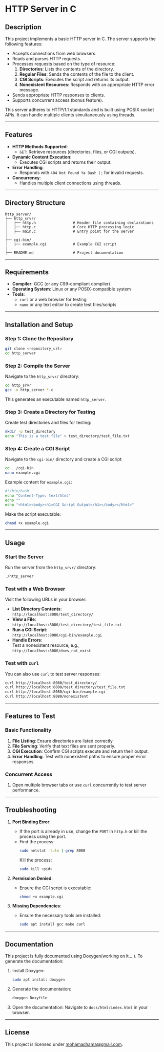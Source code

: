 
# HTTP Server in C

## Description

This project implements a basic HTTP server in C. The server supports the following features:
- Accepts connections from web browsers.
- Reads and parses HTTP requests.
- Processes requests based on the type of resource:
  1. **Directories**: Lists the contents of the directory.
  2. **Regular Files**: Sends the contents of the file to the client.
  3. **CGI Scripts**: Executes the script and returns its output.
  4. **Nonexistent Resources**: Responds with an appropriate HTTP error message.
- Sends appropriate HTTP responses to clients.
- Supports concurrent access (bonus feature).

This server adheres to HTTP/1.1 standards and is built using POSIX socket APIs. It can handle multiple clients simultaneously using threads.

---

## Features

- **HTTP Methods Supported**:
  - `GET`: Retrieve resources (directories, files, or CGI outputs).
- **Dynamic Content Execution**:
  - Executes CGI scripts and returns their output.
- **Error Handling**:
  - Responds with `404 Not Found Ya Bash );` for invalid requests.
- **Concurrency**:
  - Handles multiple client connections using threads.

---

## Directory Structure

```
http_server/
├── http_srvr/
│   ├── http.h                 # Header file containing declarations
│   ├── http.c                 # Core HTTP processing logic
│   ├── main.c                 # Entry point for the server
│
├── cgi-bin/
│   ├── example.cgi            # Example CGI script
|
├── README.md                  # Project documentation
```

---

## Requirements

- **Compiler**: GCC (or any C99-compliant compiler)
- **Operating System**: Linux or any POSIX-compatible system
- **Tools**:
  - `curl` or a web browser for testing
  - `nano` or any text editor to create test files/scripts

---

## Installation and Setup

### Step 1: Clone the Repository
```bash
git clone <repository_url>
cd http_server
```

### Step 2: Compile the Server
Navigate to the `http_srvr/` directory:
```bash
cd http_srvr
gcc -o http_server *.c
```
This generates an executable named `http_server`.

### Step 3: Create a Directory for Testing
Create test directories and files for testing:
```bash
mkdir -p test_directory
echo "This is a test file" > test_directory/test_file.txt
```

### Step 4: Create a CGI Script
Navigate to the `cgi-bin/` directory and create a CGI script:
```bash
cd ../cgi-bin
nano example.cgi
```
Example content for `example.cgi`:
```bash
#!/bin/bash
echo "Content-Type: text/html"
echo ""
echo "<html><body><h1>CGI Script Output</h1></body></html>"
```
Make the script executable:
```bash
chmod +x example.cgi
```

---

## Usage

### Start the Server
Run the server from the `http_srvr/` directory:
```bash
./http_server
```

### Test with a Web Browser
Visit the following URLs in your browser:
- **List Directory Contents**:  
  `http://localhost:8080/test_directory/`
- **View a File**:  
  `http://localhost:8080/test_directory/test_file.txt`
- **Run a CGI Script**:  
  `http://localhost:8080/cgi-bin/example.cgi`
- **Handle Errors**:  
  Test a nonexistent resource, e.g., `http://localhost:8080/does_not_exist`

### Test with `curl`
You can also use `curl` to test server responses:
```bash
curl http://localhost:8080/test_directory/
curl http://localhost:8080/test_directory/test_file.txt
curl http://localhost:8080/cgi-bin/example.cgi
curl http://localhost:8080/nonexistent
```

---

## Features to Test

### Basic Functionality
1. **File Listing**: Ensure directories are listed correctly.
2. **File Serving**: Verify that text files are sent properly.
3. **CGI Execution**: Confirm CGI scripts execute and return their output.
4. **Error Handling**: Test with nonexistent paths to ensure proper error responses.

### Concurrent Access
1. Open multiple browser tabs or use `curl` concurrently to test server performance.

---

## Troubleshooting

1. **Port Binding Error**:
   - If the port is already in use, change the `PORT` in `http.h` or kill the process using the port.
   - Find the process:
     ```bash
     sudo netstat -tuln | grep 8080
     ```
     Kill the process:
     ```bash
     sudo kill <pid>
     ```

2. **Permission Denied**:
   - Ensure the CGI script is executable:
     ```bash
     chmod +x example.cgi
     ```

3. **Missing Dependencies**:
   - Ensure the necessary tools are installed:
     ```bash
     sudo apt install gcc make curl
     ```

---

## Documentation

This project is fully documented using Doxygen(working on it....). To generate the documentation:
1. Install Doxygen:
   ```bash
   sudo apt install doxygen
   ```
2. Generate the documentation:
   ```bash
   doxygen Doxyfile
   ```
3. Open the documentation:
   Navigate to `docs/html/index.html` in your browser.

---

## License

This project is licensed under mohamadhama@gmail.com.

